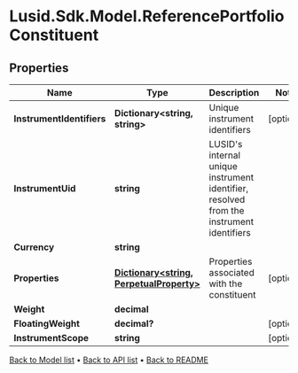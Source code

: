 # Lusid.Sdk.Model.ReferencePortfolioConstituent

## Properties

Name | Type | Description | Notes
------------ | ------------- | ------------- | -------------
**InstrumentIdentifiers** | **Dictionary&lt;string, string&gt;** | Unique instrument identifiers | [optional] 
**InstrumentUid** | **string** | LUSID&#39;s internal unique instrument identifier, resolved from the instrument identifiers | 
**Currency** | **string** |  | 
**Properties** | [**Dictionary&lt;string, PerpetualProperty&gt;**](PerpetualProperty.md) | Properties associated with the constituent | [optional] 
**Weight** | **decimal** |  | 
**FloatingWeight** | **decimal?** |  | [optional] 
**InstrumentScope** | **string** |  | [optional] 

[Back to Model list](../README.md#documentation-for-models) &#8226; [Back to API list](../README.md#documentation-for-api-endpoints) &#8226; [Back to README](../README.md)

